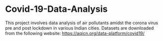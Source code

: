 # Covid-19-Data-Analysis
This project involves data analysis of air pollutants amidst the corona virus pre and post lockdown in various Indian cities.
Datasets are downloaded from the following website: https://aqicn.org/data-platform/covid19/
